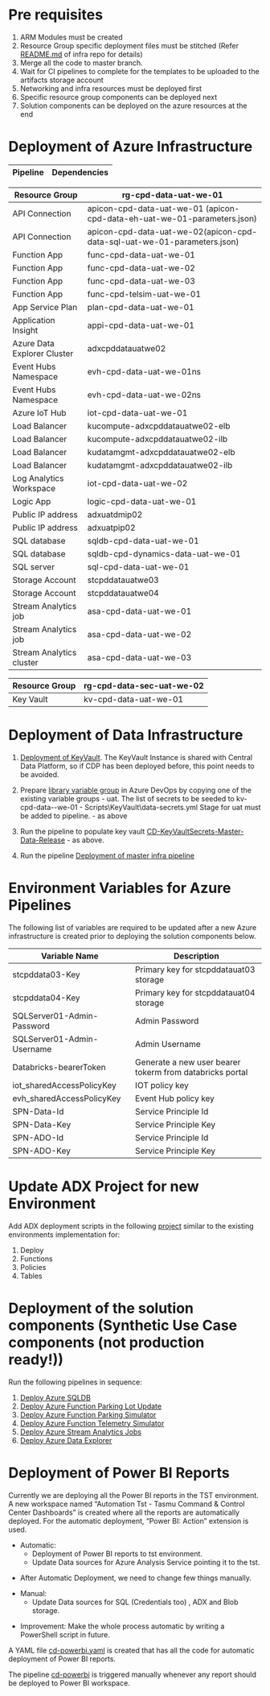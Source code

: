 # Pre requisites
1. ARM Modules must be created
1. Resource Group specific deployment files must be stitched
(Refer [README.md](https://dev.azure.com/TASMUCP/TASMU%20Central%20Platform/_git/infra?path=%2FREADME.md&_a=preview) of infra repo for details)
1. Merge all the code to master branch.
1. Wait for CI pipelines to complete for the templates to be uploaded to the artifacts storage account
1. Networking and infra resources must be deployed first
1. Specific resource group components can be deployed next
1. Solution components can be deployed on the azure resources at the end

# Deployment of Azure Infrastructure

|Pipeline|Dependencies |
|--|--|


|Resource Group|rg-cpd-data-uat-we-01|
|--|--|
|API Connection |apicon-cpd-data-uat-we-01 (apicon-cpd-data-eh-uat-we-01-parameters.json) |
|API Connection  |apicon-cpd-data-uat-we-02(apicon-cpd-data-sql-uat-we-01-parameters.json)  |
|Function App  |func-cpd-data-uat-we-01  |
|Function App  |func-cpd-data-uat-we-02  |
|Function App | func-cpd-data-uat-we-03 |
|Function App  | func-cpd-telsim-uat-we-01 |
|App Service Plan  | plan-cpd-data-uat-we-01 |
|Application Insight  | appi-cpd-data-uat-we-01 |
|Azure Data Explorer Cluster  |adxcpddatauatwe02  |
|Event Hubs Namespace   |evh-cpd-data-uat-we-01ns  |
|Event Hubs Namespace   |evh-cpd-data-uat-we-02ns  |
|Azure IoT Hub  |iot-cpd-data-uat-we-01  |
|Load Balancer  |kucompute-adxcpddatauatwe02-elb  |
|Load Balancer  |kucompute-adxcpddatauatwe02-ilb  |
|Load Balancer  |kudatamgmt-adxcpddatauatwe02-elb|
|Load Balancer  |kudatamgmt-adxcpddatauatwe02-ilb|
|Log Analytics Workspace  |iot-cpd-data-uat-we-02  |
|Logic App  |logic-cpd-data-uat-we-01  |
|Public IP address  |adxuatdmip02 |
|Public IP address  |adxuatpip02 |
|SQL database  |sqldb-cpd-data-uat-we-01  |
|SQL database  |sqldb-cpd-dynamics-data-uat-we-01  |
|SQL server  |sql-cpd-data-uat-we-01  |
|Storage Account  |stcpddatauatwe03  |
|Storage Account  |stcpddatauatwe04  |
|Stream Analytics job  |asa-cpd-data-uat-we-01  |
|Stream Analytics job  |asa-cpd-data-uat-we-02  |
|Stream Analytics cluster  |asa-cpd-data-uat-we-03  |

|Resource Group|rg-cpd-data-sec-uat-we-02|
|--|--|
|Key Vault |kv-cpd-data-uat-we-01|


# Deployment of Data Infrastructure
1. [Deployment of KeyVault](https://dev.azure.com/TASMUCP/TASMU%20Central%20Platform/_build?definitionId=488). The KeyVault Instance is shared with Central Data Platform, so if CDP has been deployed before, this point needs to be avoided.
1. Prepare [library variable group](https://dev.azure.com/TASMUCP/TASMU%20Central%20Platform/_library?itemType=VariableGroups) in Azure DevOps by copying one of the existing variable groups - uat.
The list of secrets to be seeded to kv-cpd-data-<env>-we-01 - Scripts\KeyVault\data-secrets.yml
Stage for uat must be added to pipeline. -  as above

1. Run the pipeline to populate key vault [CD-KeyVaultSecrets-Master-Data-Release](https://dev.azure.com/TASMUCP/TASMU%20Central%20Platform/_build?definitionId=966) - as above.
1.  Run the pipeline [Deployment of master infra pipeline](https://dev.azure.com/TASMUCP/TASMU%20Central%20Platform/_build?definitionId=511)

# Environment Variables for Azure Pipelines
The following list of variables are required to be updated after a new Azure infrastructure is created prior to deploying the solution components below.


|Variable Name| Description |
|--|--|
| stcpddata03-Key | Primary key for stcpddatauat03 storage |
| stcpddata04-Key | Primary key for stcpddatauat04 storage |
| SQLServer01-Admin-Password | Admin Password |
| SQLServer01-Admin-Username | Admin Username |
| Databricks-bearerToken | Generate a new user bearer tokerm from databricks portal |
| iot_sharedAccessPolicyKey | IOT policy key |
| evh_sharedAccessPolicyKey | Event Hub policy key |
| SPN-Data-Id | Service Principle Id |
| SPN-Data-Key | Service Principle Key |
| SPN-ADO-Id | Service Principle Id |
| SPN-ADO-Key | Service Principle Key |

# Update ADX Project for new Environment
Add ADX deployment scripts in the following [project](https://dev.azure.com/TASMUCP/TASMU%20Central%20Platform/_git/data-platform?path=%2FSmartParking%2FMcs.Tasmu.SmartParking.ADX) similar to the existing environments implementation for:
1. Deploy
1. Functions
1. Policies 
1. Tables

# Deployment of the solution components (Synthetic Use Case components (not production ready!))
Run the following pipelines in sequence:
1. [Deploy Azure SQLDB](https://dev.azure.com/TASMUCP/TASMU%20Central%20Platform/_build?definitionId=501)
1. [Deploy Azure Function Parking Lot Update](https://dev.azure.com/TASMUCP/TASMU%20Central%20Platform/_build?definitionId=543)
1. [Deploy Azure Function Parking Simulator](https://dev.azure.com/TASMUCP/TASMU%20Central%20Platform/_build?definitionId=544)
1. [Deploy Azure Function Telemetry Simulator](https://dev.azure.com/TASMUCP/TASMU%20Central%20Platform/_build?definitionId=625)
1. [Deploy Azure Stream Analytics Jobs](https://dev.azure.com/TASMUCP/TASMU%20Central%20Platform/_build?definitionId=545)
1. [Deploy Azure Data Explorer](https://dev.azure.com/TASMUCP/TASMU%20Central%20Platform/_build?definitionId=559)


# Deployment of Power BI Reports
Currently we are deploying all the Power BI reports in the TST environment. A new workspace named “Automation Tst - Tasmu Command & Control Center Dashboards” is created where all the reports are automatically deployed.
For the automatic deployment, “Power BI: Action” extension is used.
* Automatic:
  * Deployment of Power BI reports to tst environment.
  * Update Data sources for Azure Analysis Service pointing it to the tst.
- After Automatic Deployment, we need to change few things manually.
* Manual:
  * Update Data sources for SQL (Credentials too) , ADX and Blob storage.

-	Improvement: Make the whole process automatic by writing a PowerShell script in future.

A YAML file [cd-powerbi.yaml](https://dev.azure.com/TASMUCP/TASMU%20Central%20Platform/_git/data-platform?path=%2Fpipelines%2Fdeploy%2Fcd-powerbi.yml) is created that has all the code for automatic deployment of Power BI reports.

The pipeline [cd-powerbi](https://dev.azure.com/TASMUCP/TASMU%20Central%20Platform/_build?definitionId=735&_a=summary&view=runs) is triggered manually whenever any report should be deployed to Power BI workspace.






